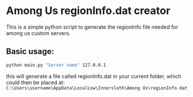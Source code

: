 # Among Us regionInfo.dat creator

This is a simple python script to generate the regionInfo file needed for among us custom servers.

## Basic usage:

```sh
python main.py "Server name" 127.0.0.1
```

this will generate a file called regionInfo.dat in your current folder, which could then be placed at:
`C:\Users\username\AppData\LocalLow\Innersloth\Among Us\regionInfo.dat`
